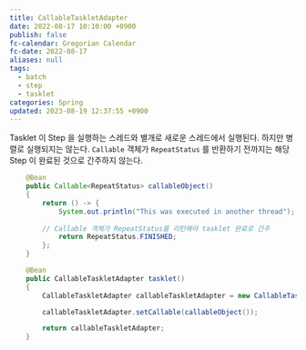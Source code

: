 ```yaml
---
title: CallableTaskletAdapter
date: 2022-08-17 10:10:00 +0900
publish: false
fc-calendar: Gregorian Calendar
fc-date: 2022-08-17
aliases: null
tags:
  - batch
  - step
  - tasklet
categories: Spring
updated: 2023-08-19 12:37:55 +0900
---
```


Tasklet 이 Step 을 실행하는 스레드와 별개로 새로운 스레드에서 실행된다. 하지만 병렬로 실행되지는 않는다. `Callable` 객체가 `RepeatStatus` 를 반환하기 전까지는 해당 Step 이 완료된 것으로 간주하지 않는다.

```java
	@Bean
    public Callable<RepeatStatus> callableObject()
    {
        return () -> {
            System.out.println("This was executed in another thread");
            
	    // Callable 객체가 RepeatStatus를 리턴해야 tasklet 완료로 간주
            return RepeatStatus.FINISHED;
        };
    }

    @Bean
    public CallableTaskletAdapter tasklet()
    {
        CallableTaskletAdapter callableTaskletAdapter = new CallableTaskletAdapter();

        callableTaskletAdapter.setCallable(callableObject());

        return callableTaskletAdapter;
    }
```

